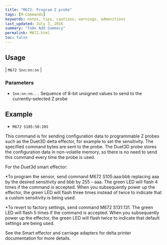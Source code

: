 ```yaml
---
title: "M672: Program Z probe" 
tags: [M-Commands]
keywords: notes, tips, cautions, warnings, admonitions
last_updated: July 3, 2016
summary: "ToDo Add Summary"
permalink: M672.html
toc: false
---
```



## Usage ##

| `M672 Snn:nn:nn` |


### Parameters ###

+ `Snn:nn:nn...` Sequence of 8-bit unsigned values to send to the currently-selected Z probe

## Example ##

+ `M672 S105:50:205`

This command is for sending configuration data to programmable Z probes such as the Duet3D delta effector, for example to set the sensitivity. The specified command bytes are sent to the probe. The Duet3D probe stores the configuration data in non-volatile memory, so there is no need to send this command every time the probe is used.

For the Duet3d smart effector:

*To program the sensor, send command M672 S105:aaa:bbb replacing aaa by the desired sensitivity and bbb by 255 - aaa. The green LED will flash 4 times if the command is accepted. When you subsequently power up the effector, the green LED will flash three times instead of twice to indicate that a custom sensitivity is being used.

*To revert to factory settings, send command M672 S131:131. The green LED will flash 5 times if the command is accepted. When you subsequently power up the effector, the green LED will flash twice to indicate that default settings are being used.

See the Smart effector and carriage adapters for delta printer documentation for more details.
